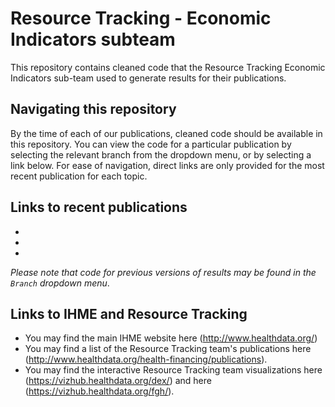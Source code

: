 # Resource Tracking - Economic Indicators subteam
This repository contains cleaned code that the Resource Tracking Economic Indicators sub-team used to generate results for their publications.

## Navigating this repository 
By the time of each of our publications, cleaned code should be available in this repository. You can view the code for a particular publication by selecting the relevant branch from the dropdown menu, or by selecting a link below. For ease of navigation, direct links are only provided for the most recent publication for each topic. 

## Links to recent publications 

*
*
*

*Please note that code for previous versions of results may be found in the `Branch` dropdown menu*.

## Links to IHME and Resource Tracking
* You may find the main IHME website here (http://www.healthdata.org/)
* You may find a list of the Resource Tracking team's publications here (http://www.healthdata.org/health-financing/publications). 
* You may find the interactive Resource Tracking team visualizations here (https://vizhub.healthdata.org/dex/) and here (https://vizhub.healthdata.org/fgh/). 
